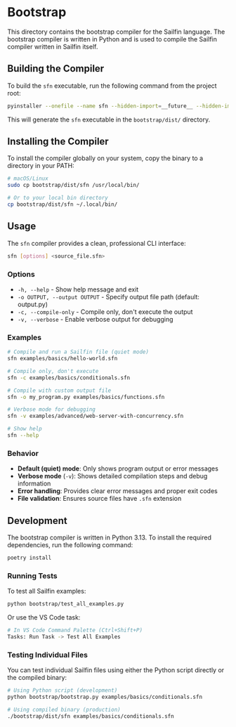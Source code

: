 # Bootstrap

This directory contains the bootstrap compiler for the Sailfin language. The bootstrap compiler is written in Python and is used to compile the Sailfin compiler written in Sailfin itself.

## Building the Compiler

To build the `sfn` executable, run the following command from the project root:

```bash
pyinstaller --onefile --name sfn --hidden-import=__future__ --hidden-import=typing --hidden-import=dataclasses --hidden-import=collections --hidden-import=functools --hidden-import=asyncio --hidden-import=time bootstrap/bootstrap.py
```

This will generate the `sfn` executable in the `bootstrap/dist/` directory.

## Installing the Compiler

To install the compiler globally on your system, copy the binary to a directory in your PATH:

```bash
# macOS/Linux
sudo cp bootstrap/dist/sfn /usr/local/bin/

# Or to your local bin directory
cp bootstrap/dist/sfn ~/.local/bin/
```

## Usage

The `sfn` compiler provides a clean, professional CLI interface:

```bash
sfn [options] <source_file.sfn>
```

### Options

- `-h, --help` - Show help message and exit
- `-o OUTPUT, --output OUTPUT` - Specify output file path (default: output.py)
- `-c, --compile-only` - Compile only, don't execute the output
- `-v, --verbose` - Enable verbose output for debugging

### Examples

```bash
# Compile and run a Sailfin file (quiet mode)
sfn examples/basics/hello-world.sfn

# Compile only, don't execute
sfn -c examples/basics/conditionals.sfn

# Compile with custom output file
sfn -o my_program.py examples/basics/functions.sfn

# Verbose mode for debugging
sfn -v examples/advanced/web-server-with-concurrency.sfn

# Show help
sfn --help
```

### Behavior

- **Default (quiet) mode**: Only shows program output or error messages
- **Verbose mode** (`-v`): Shows detailed compilation steps and debug information
- **Error handling**: Provides clear error messages and proper exit codes
- **File validation**: Ensures source files have `.sfn` extension

## Development

The bootstrap compiler is written in Python 3.13. To install the required dependencies, run the following command:

```bash
poetry install
```

### Running Tests

To test all Sailfin examples:

```bash
python bootstrap/test_all_examples.py
```

Or use the VS Code task:

```bash
# In VS Code Command Palette (Ctrl+Shift+P)
Tasks: Run Task -> Test All Examples
```

### Testing Individual Files

You can test individual Sailfin files using either the Python script directly or the compiled binary:

```bash
# Using Python script (development)
python bootstrap/bootstrap.py examples/basics/conditionals.sfn

# Using compiled binary (production)
./bootstrap/dist/sfn examples/basics/conditionals.sfn
```
